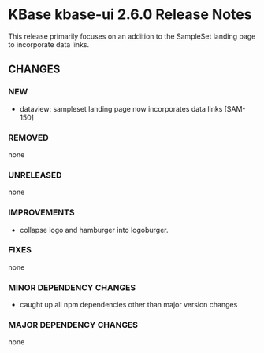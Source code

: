 # KBase kbase-ui 2.6.0 Release Notes

This release primarily focuses on an addition to the SampleSet landing page to incorporate data links.

## CHANGES

### NEW

- dataview: sampleset landing page now incorporates data links [SAM-150]

### REMOVED

none

### UNRELEASED

none

### IMPROVEMENTS

- collapse logo and hamburger into logoburger.

### FIXES

none

### MINOR DEPENDENCY CHANGES

- caught up all npm dependencies other than major version changes

### MAJOR DEPENDENCY CHANGES

none
